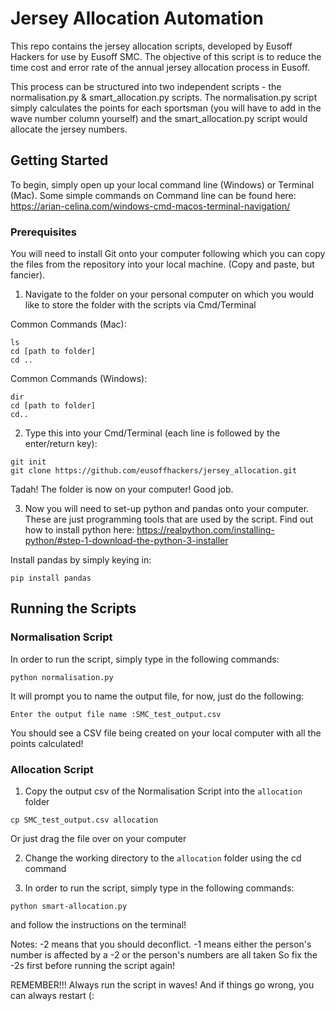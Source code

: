 # Jersey Allocation Automation
This repo contains the jersey allocation scripts, developed by Eusoff Hackers for use by Eusoff SMC. The objective of this script is to reduce the time cost and error rate of the annual jersey allocation process in Eusoff.

This process can be structured into two independent scripts - the normalisation.py & smart_allocation.py scripts. The normalisation.py script simply calculates the points for each sportsman (you will have to add in the wave number column yourself) and the smart_allocation.py script would allocate the jersey numbers.

## Getting Started
To begin, simply open up your local command line (Windows) or Terminal (Mac). Some simple commands on Command line can be found here: https://arian-celina.com/windows-cmd-macos-terminal-navigation/

### Prerequisites
You will need to install Git onto your computer following which you can copy the files from the repository into your local machine. (Copy and paste, but fancier).

1. Navigate to the folder on your personal computer on which you would like to store the folder with the scripts via Cmd/Terminal

Common Commands (Mac):
```
ls
cd [path to folder]
cd ..
```

Common Commands (Windows):
```
dir
cd [path to folder]
cd..
```

2. Type this into your Cmd/Terminal (each line is followed by the enter/return key):
```
git init
git clone https://github.com/eusoffhackers/jersey_allocation.git
```

Tadah! The folder is now on your computer! Good job.


3. Now you will need to set-up python and pandas onto your computer. These are just programming tools that are used by the script. Find out how to install python here: https://realpython.com/installing-python/#step-1-download-the-python-3-installer

Install pandas by simply keying in:
```
pip install pandas
```

## Running the Scripts
### Normalisation Script

In order to run the script, simply type in the following commands:
```
python normalisation.py
```

It will prompt you to name the output file, for now, just do the following:
```
Enter the output file name :SMC_test_output.csv
```

You should see a CSV file being created on your local computer with all the points calculated!

### Allocation Script
1. Copy the output csv of the Normalisation Script into the `allocation` folder
```
cp SMC_test_output.csv allocation
```
Or just drag the file over on your computer

2. Change the working directory to the `allocation` folder using the cd command

3. In order to run the script, simply type in the following commands:
```
python smart-allocation.py
```
and follow the instructions on the terminal!

Notes: 
-2 means that you should deconflict. 
-1 means either the person's number is affected by a -2 or the person's numbers are all taken
So fix the -2s first before running the script again!

REMEMBER!!! Always run the script in waves! And if things go wrong, you can always restart (:



